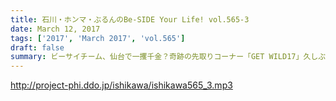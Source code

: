 ```yaml
---
title: 石川・ホンマ・ぶるんのBe-SIDE Your Life! vol.565-3
date: March 12, 2017
tags: ['2017', 'March 2017', 'vol.565']
draft: false
summary: ビーサイチーム、仙台で一攫千金？奇跡の先取りコーナー「GET WILD17」久しぶりに復活！「ニッポンしねっ！」SAITO
---
```


http://project-phi.ddo.jp/ishikawa/ishikawa565_3.mp3
